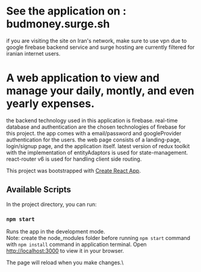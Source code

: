 # See the application on : budmoney.surge.sh
if you are visiting the site on Iran's network, make sure to use vpn due to google firebase backend service and surge hosting are currently filtered for iranian internet users. 

# A web application to view and manage your daily, montly, and even yearly expenses.

the backend technology used in this application is firebase. real-time database and authentication are the chosen technologies of firebase for this project. the app comes with a email/password and googleProvider authentication for the users.
the web page consists of a landing-page, login/signup page, and the application itself.
latest version of redux toolkit with the implementation of entityAdaptors is used for state-management.
react-router v6 is used for handling client side routing.


This project was bootstrapped with [Create React App](https://github.com/facebook/create-react-app).

## Available Scripts

In the project directory, you can run:

### `npm start`

Runs the app in the development mode.\
Note: create the node_modules folder before running `npm start` command with `npm install` command in application terminal.
Open [http://localhost:3000](http://localhost:3000) to view it in your browser.

The page will reload when you make changes.\
